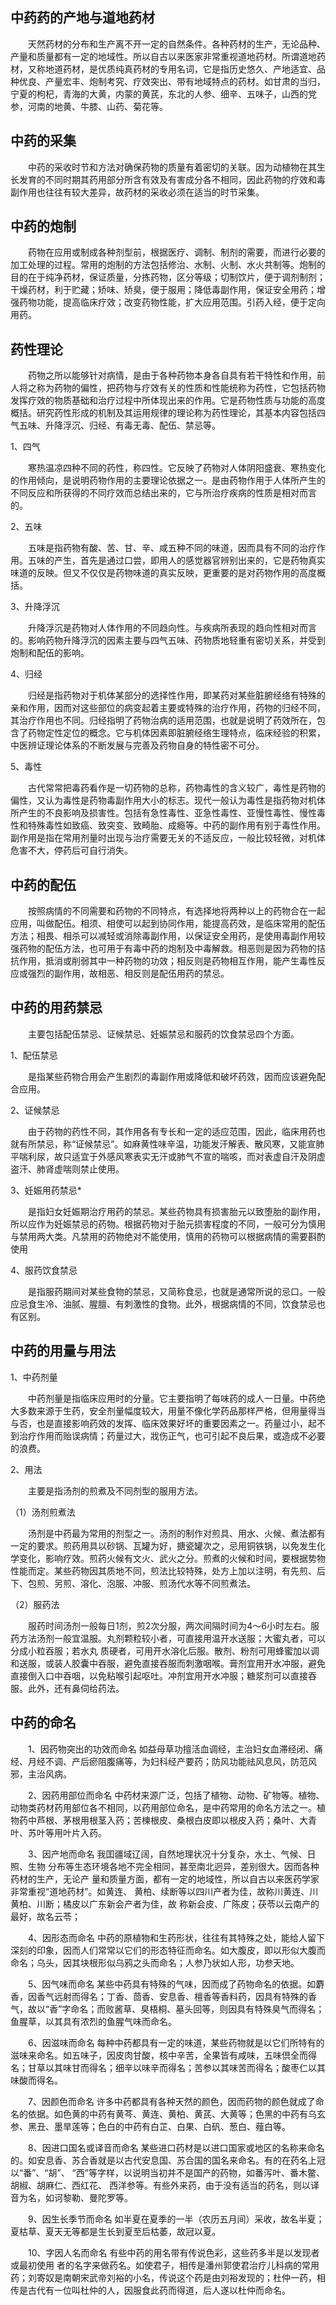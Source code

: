 ## 中药药的产地与道地药材


&emsp;&emsp;天然药材的分布和生产离不开一定的自然条件。各种药材的生产，无论品种、产量和质量都有一定的地域性。所以自古以来医家非常重视道地药材。所谓道地药材，又称地道药材，是优质纯真药材的专用名词，它是指历史悠久、产地适宜、品种优良、产量宏丰、炮制考究、疗效突出、带有地域特点的药材。如甘肃的当归，宁夏的枸杞，青海的大黄，内蒙的黄芪，东北的人参、细辛、五味子，山西的党参，河南的地黄、牛膝、山药、菊花等。

## 中药的采集

&emsp;&emsp;中药的采收时节和方法对确保药物的质量有着密切的关联。因为动植物在其生长发育的不同时期其药用部分所含有效及有害成分各不相同，因此药物的疗效和毒副作用也往往有较大差异，故药材的采收必须在适当的时节采集。

## 中药的炮制

&emsp;&emsp;药物在应用或制成各种剂型前，根据医疗、调制、制剂的需要，而进行必要的加工处理的过程。常用的炮制的方法包括修治、水制、火制、水火共制等。炮制的目的在于纯净药材，保证质量，分拣药物，区分等级；切制饮片，便于调剂制剂；干燥药材，利于贮藏；矫味、矫臭，便于服用；降低毒副作用，保证安全用药；增强药物功能，提高临床疗效；改变药物性能，扩大应用范围。引药入经，便于定向用药。

## 药性理论

&emsp;&emsp;药物之所以能够针对病情，是由于各种药物本身各自具有若干特性和作用，前人将之称为药物的偏性，把药物与疗效有关的性质和性能统称为药性，它包括药物发挥疗效的物质基础和治疗过程中所体现出来的作用。它是药物性质与功能的高度概括。研究药性形成的机制及其运用规律的理论称为药性理论，其基本内容包括四气五味、升降浮沉、归经、有毒无毒、配伍、禁忌等。

 1、四气
 
&emsp;&emsp;寒热温凉四种不同的药性，称四性。它反映了药物对人体阴阳盛衰、寒热变化的作用倾向，是说明药物作用的主要理论依据之一。是由药物作用于人体所产生的不同反应和所获得的不同疗效而总结出来的，它与所治疗疾病的性质是相对而言的。

 2、五味

&emsp;&emsp;五味是指药物有酸、苦、甘、辛、咸五种不同的味道，因而具有不同的治疗作用。五味的产生，首先是通过口尝，即用人的感觉器官辨别出来的，它是药物真实味道的反映。但又不仅仅是药物味道的真实反映，更重要的是对药物作用的高度概括。

 3、升降浮沉

&emsp;&emsp;升降浮沉是药物对人体作用的不同趋向性。与疾病所表现的趋向性相对而言的。影响药物升降浮沉的因素主要与四气五味、药物质地轻重有密切关系，并受到炮制和配伍的影响。

  4、归经

&emsp;&emsp;归经是指药物对于机体某部分的选择性作用，即某药对某些脏腑经络有特殊的亲和作用，因而对这些部位的病变起着主要或特殊的治疗作用，药物的归经不同，其治疗作用也不同。归经指明了药物治病的适用范围，也就是说明了药效所在，包含了药物定性定位的概念。它与机体因素即脏腑经络生理特点，临床经验的积累，中医辨证理论体系的不断发展与完善及药物自身的特性密不可分。

 5、毒性

&emsp;&emsp;古代常常把毒药看作是一切药物的总称，药物毒性的含义较广，毒性是药物的偏性，又认为毒性是药物毒副作用大小的标志。现代一般认为毒性是指药物对机体所产生的不良影响及损害性。包括有急性毒性、亚急性毒性、亚慢性毒性、慢性毒性和特殊毒性如致癌、致突变、致畸胎、成瘾等。中药的副作用有别于毒性作用。副作用是指在常用剂量时出现与治疗需要无关的不适反应，一般比较轻微，对机体危害不大，停药后可自行消失。


## 中药的配伍

&emsp;&emsp;按照病情的不同需要和药物的不同特点，有选择地将两种以上的药物合在一起应用，叫做配伍。相须、相使可以起到协同作用，能提高药效，是临床常用的配伍方法；相畏、相杀可以减轻或消除毒副作用，以保证安全用药，是使用毒副作用较强药物的配伍方法，也可用于有毒中药的炮制及中毒解救。相恶则是因为药物的拮抗作用，抵消或削弱其中一种药物的功效；相反则是药物相互作用，能产生毒性反应或强烈的副作用，故相恶、相反则是配伍用药的禁忌。

## 中药的用药禁忌

&emsp;&emsp;主要包括配伍禁忌、证候禁忌、妊娠禁忌和服药的饮食禁忌四个方面。

  1、配伍禁忌

&emsp;&emsp;是指某些药物合用会产生剧烈的毒副作用或降低和破坏药效，因而应该避免配合应用。

 2、证候禁忌

&emsp;&emsp;由于药物的药性不同，其作用各有专长和一定的适应范围，因此，临床用药也就有所禁忌，称“证候禁忌”。如麻黄性味辛温，功能发汗解表、散风寒，又能宣肺平喘利尿，故只适宜于外感风寒表实无汗或肺气不宣的喘咳，而对表虚自汗及阴虚盗汗、肺肾虚喘则禁止使用。

   3、妊娠用药禁忌*

&emsp;&emsp;是指妇女妊娠期治疗用药的禁忌。某些药物具有损害胎元以致堕胎的副作用，所以应作为妊娠禁忌的药物。根据药物对于胎元损害程度的不同，一般可分为慎用与禁用两大类。凡禁用的药物绝对不能使用，慎用的药物可以根据病情的需要斟酌使用

   4、服药饮食禁忌

&emsp;&emsp;是指服药期间对某些食物的禁忌，又简称食忌，也就是通常所说的忌口。一般应忌食生冷、油腻、腥膻、有刺激性的食物。此外，根据病情的不同，饮食禁忌也有区别。

## 中药的用量与用法

1、中药剂量

&emsp;&emsp;中药剂量是指临床应用时的分量。它主要指明了每味药的成人一日量。中药绝大多数来源于生药，安全剂量幅度较大，用量不像化学药品那样严格，但用量得当与否，也是直接影响药效的发挥、临床效果好坏的重要因素之一。药量过小，起不到治疗作用而贻误病情；药量过大，戕伤正气，也可引起不良后果，或造成不必要的浪费。

2、用法

&emsp;&emsp;主要是指汤剂的煎煮及不同剂型的服用方法。

（1）汤剂煎煮法

&emsp;&emsp;汤剂是中药最为常用的剂型之一。汤剂的制作对煎具、用水、火候、煮法都有一定的要求。煎药用具以砂锅、瓦罐为好，搪瓷罐次之，忌用铜铁锅，以免发生化学变化，影响疗效。煎药火候有文火、武火之分。煎煮的火候和时间，要根据势物性能而定。某些药物因其质地不同，煎法比较特殊，处方上加以注明，有先煎、后下、包煎、另煎、溶化、泡服、冲服、煎汤代水等不同煎煮法。

（2）服药法

&emsp;&emsp;服药时间汤剂一般每日1剂，煎2次分服，两次间隔时间为4〜6小时左右。服药方法汤剂一般宜温服。丸剂颗粒较小者，可直接用温开水送服；大蜜丸者，可以分成小粒吞服；若水丸 质硬者，可用开水溶化后服。散剂、粉剂可用蜂蜜加以调和送服，或装人胶囊中吞服，避免直接吞服而刺激咽喉。膏剂宜用开水冲服，避免直接倒入口中吞咽，以免粘喉引起呕吐。冲剂宜用开水冲服；糖浆剂可以直接吞服。此外，还有鼻伺给药法。

## 中药的命名

&emsp;&emsp;1、因药物突出的功效而命名 如益母草功擅活血调经，主治妇女血滞经闭、痛经、月经不调、产后瘀阻腹痛等，为妇科经产要药；防风功能祛风息风，防范风邪，主治风病。

&emsp;&emsp;2、因药用部位而命名 中药材来源广泛，包括了植物、动物、矿物等。植物、动物类药材药用部位各不相同，以药用部位命名，是中药常用的命名方法之一。植物药中芦根、茅根用根茎入药；苦楝根皮、桑根白皮即以根皮入药；桑叶、大青叶、苏叶等用叶片入药。

&emsp;&emsp;3、因产地而命名 我囯疆域辽阔，自然地理状况十分复杂，水土、气候、日照、生物 分布等生态环境各地不完全相同，甚至南北迥异，差别很大。因而各种药材的生产，无论产 量和质量方面，都有一定的地域性，所以自古以来医药学家非常重视“道地药材”。如黄连、 黄柏、续断等以四川产者为佳，故称川黄连、川黄柏、川断；橘皮以广东新会产者为佳，故 称新会皮、广陈皮；茯苓以云南产的最好，故名云苓；

&emsp;&emsp;4、因形态而命名 中药的原植物和生药形状，往往有其特殊之处，能给人留下深刻的印象，因而人们常常以它们的形态特征而命名。如大腹皮，即以形似大腹而命名；乌头，因其块根形似乌鸦之头而命名；人参乃状如人形，功参天地。

&emsp;&emsp;5、因气味而命名 某些中药具有特殊的气味，因而成了药物命名的依据。如麝香，因香气远射而得名；丁香、茴香、安息香、檀香等香料药，因具有特殊的香气，故以“香”字命名；而败酱草、臭梧桐、墓头回等，则因具有特殊臭气而得名；鱼腥草，以其具有浓烈的鱼腥气味而命名。

&emsp;&emsp;6、因滋味而命名 每种中药都具有一定的味道，某些药物就是以它们所特有的滋味来命名。如五味子，因皮肉甘酸，核中辛苦，全果皆有咸味，五味倶全而得名；甘草以其味甘而得名；细辛以味辛而得名；苦参以其味苦而得名；酸枣仁以其味酸而得名。

&emsp;&emsp;7、因颜色而命名 许多中药都具有各种天然的颜色，因而药物的颜色就成了命名的依据。如色黄的中药有黄芩、黄连、黄柏、黄芪、大黄等；色黑的中药有乌玄参、黑丑、墨旱莲等；色白的中药有白芷、白果、白矾、葱白、薤白等。

&emsp;&emsp;8、因进口国名或译音而命名 某些进口药材是以进口国家或地区的名称来命名的。如安息香、苏合香就是以古代安息国、苏合国的国名来命名。有的在药名上冠以“番”、“胡”、 “西”等字样，以说明当初并不是国产的药物，如番泻叶、番木鳖、胡椒、胡麻仁、西红花、 西洋参等。有些外来药，由于没有适当的药名，则以译音为名，如诃黎勒、曼陀罗等。

&emsp;&emsp;9、因生长季节而命名 如半夏在夏季的一半（农历五月间）采收，故名半夏；夏枯草、夏天无等都是生长到夏至后枯萎，故冠以夏。

&emsp;&emsp;10、字因人名而命名 有些中药的用名带有传说色彩，这些药多半是以发现者或最初使用 者的名字来做药名。如使君子，相传是潘州郭使君治疗儿科病的常用药；刘寄奴是南朝宋武帝刘裕的小名，传说这个药是由刘裕发现的；杜仲一药，相传是古代有一位叫杜仲的人，因服食此药而得道，后人遂以杜仲而命名。